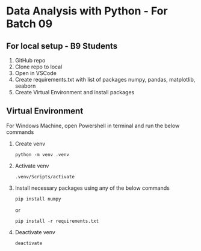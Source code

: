 # Data Analysis with Python - For Batch 09


## For local setup - B9 Students
1. GitHub repo
2. Clone repo to local
3. Open in VSCode
4. Create requirements.txt with list of packages
    numpy, pandas, matplotlib, seaborn
5. Create Virtual Environment and install packages



## Virtual Environment
For Windows Machine, open Powershell in terminal and run the below commands

1. Create venv
    ~~~
    python -m venv .venv
    ~~~
2. Activate venv
    ~~~
    .venv/Scripts/activate
    ~~~
3. Install necessary packages using any of the below commands
    ~~~
    pip install numpy 
    ~~~
    or
    ~~~
    pip install -r requirements.txt
    ~~~
4. Deactivate venv
    ~~~
    deactivate
    ~~~
